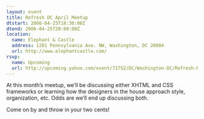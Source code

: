 ```yaml
---
layout: event
title: Refresh DC April Meetup
dtstart: 2006-04-25T18:30:00Z
dtend: 2006-04-25T20:00:00Z
location:
  name: Elephant & Castle
  address: 1201 Pennsylvania Ave. NW, Washington, DC 20004
  url: http://www.elephantcastle.com/
rsvp:
  name: Upcoming
  url: http://upcoming.yahoo.com/event/71752/DC/Washington-DC/Refresh-DC-April-Meetup/Elephant-amp-Castle/
---
```


At this month’s meetup, we’ll be discussing either XHTML and CSS frameworks or learning how the designers in the house approach style, organization, etc. Odds are we’ll end up discussing both.

Come on by and throw in your two cents!